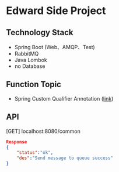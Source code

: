 # Edward Side Project
## Technology Stack
* Spring Boot (Web、AMQP、Test)
* RabbitMQ
* Java Lombok
* no Database

## Function Topic
* Spring Custom Qualifier Annotation ([link](https://www.concretepage.com/spring/spring_custom_qualifier_annotation#java-config))

## API
[GET] localhost:8080/common
```json
Response 
{
    "status":"ok", 
    "des":"Send message to queue success"
}
```

